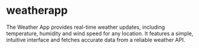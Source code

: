 # weatherapp
The Weather App provides real-time weather updates, including temperature, humidity and wind speed for any location. It features a simple, intuitive interface and fetches accurate data from a reliable weather API.

